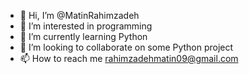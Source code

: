 - 👋 Hi, I’m @MatinRahimzadeh
- 👀 I’m interested in programming
- 🌱 I’m currently learning Python
- 💞️ I’m looking to collaborate on some Python project
- 📫 How to reach me rahimzadehmatin09@gmail.com

<!---
MatinRahimzadeh/MatinRahimzadeh is a ✨ special ✨ repository because its `README.md` (this file) appears on your GitHub profile.
You can click the Preview link to take a look at your changes.
--->
